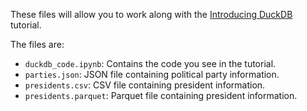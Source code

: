 These files will allow you to work along with the [Introducing DuckDB](https://realpython.com/python-duckdb/) tutorial.

The files are:

- `duckdb_code.ipynb`: Contains the code you see in the tutorial.
- `parties.json`: JSON file containing political party information.
- `presidents.csv`: CSV file containing president information.
- `presidents.parquet`: Parquet file containing president information.
  